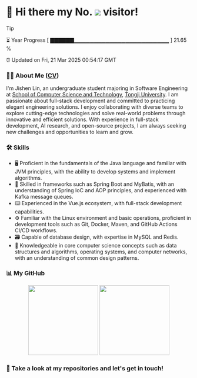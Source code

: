 <h1>
  👋 Hi there my No.
  <img src='https://profile-counter.glitch.me/MinmusLin/count.svg'/>
  visitor!
</h1>

> [!TIP]
> ⏳ Year Progress [ ▇▇▇▇▇▇▁▁▁▁▁▁▁▁▁▁▁▁▁▁▁▁▁▁▁▁▁▁▁▁ ] 21.65 %
>
> ⏰ Updated on Fri, 21 Mar 2025 00:54:17 GMT

### 👨‍💻 About Me ([CV](https://github.com/MinmusLin/MinmusLin/raw/refs/heads/main/CV/CV.pdf))

I'm Jishen Lin, an undergraduate student majoring in Software Engineering at [School of Computer Science and Technology](https://cs.tongji.edu.cn), [Tongji University](https://www.tongji.edu.cn). I am passionate about full-stack development and committed to practicing elegant engineering solutions. I enjoy collaborating with diverse teams to explore cutting-edge technologies and solve real-world problems through innovative and efficient solutions. With experience in full-stack development, AI research, and open-source projects, I am always seeking new challenges and opportunities to learn and grow.

### 🛠️ Skills

- 🖥️ Proficient in the fundamentals of the Java language and familiar with JVM principles, with the ability to develop systems and implement algorithms.
- 🧰 Skilled in frameworks such as Spring Boot and MyBatis, with an understanding of Spring IoC and AOP principles, and experienced with Kafka message queues.
- ⌨️ Experienced in the Vue.js ecosystem, with full-stack development capabilities.
- ⚙️ Familiar with the Linux environment and basic operations, proficient in development tools such as Git, Docker, Maven, and GitHub Actions CI/CD workflows.
- 🗃️ Capable of database design, with expertise in MySQL and Redis.
- 📑 Knowledgeable in core computer science concepts such as data structures and algorithms, operating systems, and computer networks, with an understanding of common design patterns.

### 📊 My GitHub

<div align='center'>
  <img src='https://github-readme-stats.vercel.app/api?username=MinmusLin&show_icons=true&count_private=true' height='190'/>
  <img src='https://github-readme-stats.vercel.app/api/top-langs/?username=MinmusLin&layout=compact' height='190'/>
</div>

### 🥰 Take a look at my repositories and let's get in touch!

